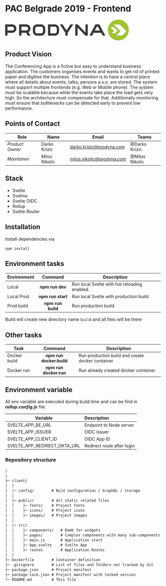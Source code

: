 # PAC Belgrade 2019 - Frontend

![Logo](public/images/prodyna_logo.png)

## Product Vision

The Conferencing App is a fictive but easy to understand business application. The customers organises events and wants
to get rid of printed paper and digitise the business. The intention is to have a central place where all details about
events, talks, persons a.s.o. are stored. The system must support multiple frontends (e.g. Web or Mobile phone). The
system must be scalable because while the events take place the load gets very high. So the architecture must compensate
for that. Additionally monitoring must ensure that bottlenecks can be detected early to prevent low performance.

## Points of Contact

| Role            | Name          | Email                                                                | Teams          |
| --------------- | ------------- | -------------------------------------------------------------------- | -------------- |
| _Product Owner_ | Darko Krizic  | [darko.krizic@prodyna.com](mailto:darko.krizic@prodyna.com)          | @Darko Krizic  |
| _Maintainer_    | Milos Nikolic | [milos.nikolic@prodyna.com](mailto:milos.nikolic@prodyna.com)        | @Milos Nikolic |

## Stack

- Svelte
- Svelma
- Svelte OIDC
- Rollup
- Svelte Router

## Installation

Install dependencies via

```
npm install
```

## Environment tasks

| Environment   |      Command             | Description                                      |
| ------------- | :----------------------: | ------------------------------------------------ |
| Local         |  **npm run dev**         | Run local Svelte with hot reloading enabled.     |
| Local Prod    |  **npm run start**       | Run local Svelte with production build.          |
| Prod build    |  **npm run build**       | Run production build.                            |

Build will create new directory name `build` and all files will be there

## Other tasks

| Task          |          Command          | Description                                      |
| ------------- | :-----------------------: | ------------------------------------------------ |
| Docker build  |  **npm run docker:build** | Run production build and create docker container |
| Docker run    |  **npm run docker:run**   | Run already created docker container             |

## Environment variable

All env variable are executed during build time and can be find in
**_rollup.config.js_** file.

| Variable                             | Description                  |
| ------------------------------------ | :--------------------------- |
| SVELTE_APP_BE_URL                    | Endpoint to Node server      |
| SVELTE_APP_ISSUER                    | OIDC Issuer                  |
| SVELTE_APP_CLIENT_ID                 | OIDC App ID                  |
| SVELTE_APP_REDIRECT_OKTA_URL         | Redirect route after login   |

### Repository structure

```
/
|
├─ client/
|  |
|  |─ config/        # Buld configuration / GraphQL / storage
|  |
│  ├─ public/        # All static related files
|  |    ├─ fonts/    # Project fonts
|  |    ├─ icons/    # Project icons
|  |    ├─ images/   # Project images
|  |
|  |─ src/
|  |    ├─ components/   # Damb for widgets
│  │    ├─ pages/        # Complex components with many sub-components
│  │    ├─ main.js       # Application start
│  │    ├─ App.svelte    # Svelte App
│  │    ├─ routes        # Application Routes
|  |
├─ Dockerfile        # Container definition
├─ .gitignore        # List of files and folders not tracked by Git
├─ package.json      # Project manifest
├─ package-lock.json # Project manifest with locked version
└─ README.md         # This file
```
